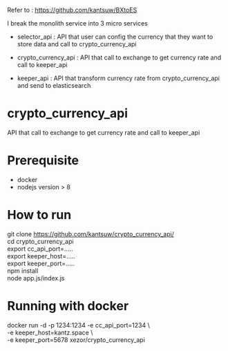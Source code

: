 Refer to : https://github.com/kantsuw/BXtoES

I break the monolith service into 3 micro services
  - selector_api : API that user can config the currency that they want to store data  and call to crypto_currency_api 
  
  - crypto_currency_api : API that call to exchange to get currency rate and call to keeper_api
 
  - keeper_api : API that transform currency rate from crypto_currency_api and send to elasticsearch

# crypto_currency_api

  API that call to exchange to get currency rate and call to keeper_api

# Prerequisite

- docker <br/>
- nodejs version > 8

# How to run 
  
  git clone https://github.com/kantsuw/crypto_currency_api/ <br/>
  cd crypto_currency_api </br>
  export cc_api_port=..... <br/>
  export keeper_host=..... <br/>
  export keeper_port=..... <br/>
  npm install <br/>
  node app.js/index.js

# Running with docker 

docker run -d -p 1234:1234 -e cc_api_port=1234 \ <br/>
-e keeper_host=kantz.space \ <br/>
-e keeper_port=5678 xezor/crypto_currency_api


